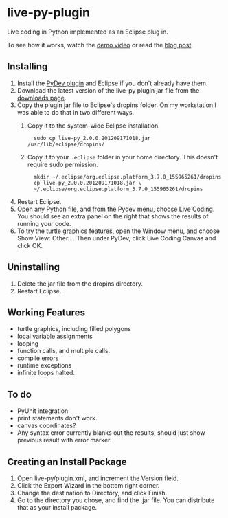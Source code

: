 live-py-plugin
==============

Live coding in Python implemented as an Eclipse plug in.

To see how it works, watch the [demo video][video] or read the 
[blog post][blog].

Installing
----------

1. Install the [PyDev plugin][pydev] and Eclipse if you don't already have them.
2. Download the latest version of the live-py plugin jar file from the 
   [downloads page][downloads].
3. Copy the plugin jar file to Eclipse's dropins folder. On my workstation I 
   was able to do that in two different ways.
    1. Copy it to the system-wide Eclipse installation.
    
             sudo cp live-py_2.0.0.201209171018.jar /usr/lib/eclipse/dropins/
    2. Copy it to your `.eclipse` folder in your home directory. This doesn't 
       require sudo permission.
       
             mkdir ~/.eclipse/org.eclipse.platform_3.7.0_155965261/dropins
             cp live-py_2.0.0.201209171018.jar \
             ~/.eclipse/org.eclipse.platform_3.7.0_155965261/dropins
4. Restart Eclipse.
5. Open any Python file, and from the Pydev menu, choose Live Coding.
   You should see an extra panel on the right that shows the results of running
   your code.
6. To try the turtle graphics features, open the Window menu, and choose 
   Show View: Other.... Then under PyDev, click Live Coding Canvas and click OK.

Uninstalling
------------

1. Delete the jar file from the dropins directory.
2. Restart Eclipse.

Working Features
----------------
- turtle graphics, including filled polygons
- local variable assignments
- looping
- function calls, and multiple calls.
- compile errors
- runtime exceptions
- infinite loops halted.

To do
-----
- PyUnit integration
- print statements don't work.
- canvas coordinates?
- Any syntax error currently blanks out the results, should just show previous 
result with error marker.

Creating an Install Package
---------------------------
1. Open live-py/plugin.xml, and increment the Version field.
2. Click the Export Wizard in the bottom right corner.
3. Change the destination to Directory, and click Finish.
4. Go to the directory you chose, and find the .jar file. You can distribute
   that as your install package.

[pydev]: http://pydev.org/download.html
[downloads]: https://github.com/donkirkby/live-py-plugin/downloads
[video]: http://www.youtube.com/watch?v=ZrbIVMdChDQ
[blog]: http://donkirkby.blogspot.ca/2012/06/live-coding-in-python.html
